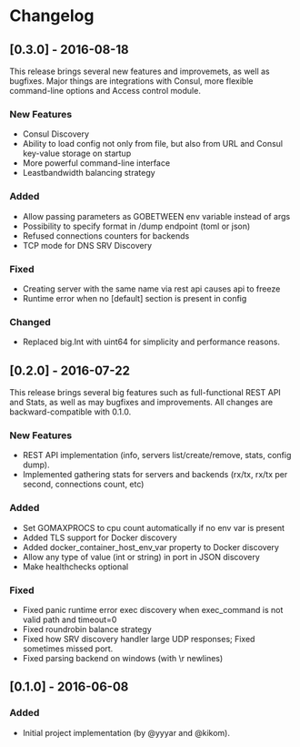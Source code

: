 # Changelog

## [0.3.0] - 2016-08-18
This release brings several new features and improvemets, as well as bugfixes. Major things are
integrations with Consul, more flexible command-line options and Access control module.

### New Features
- Consul Discovery
- Ability to load config not only from file, but also from URL and Consul key-value storage on startup
- More powerful command-line interface
- Leastbandwidth balancing strategy

### Added
- Allow passing parameters as GOBETWEEN env variable instead of args
- Possibility to specify format in /dump endpoint (toml or json)
- Refused connections counters for backends
- TCP mode for DNS SRV Discovery

### Fixed
- Creating server with the same name via rest api causes api to freeze
- Runtime error when no [default] section is present in config

### Changed
- Replaced big.Int with uint64 for simplicity and performance reasons.


## [0.2.0] - 2016-07-22
This release brings several big features such as full-functional REST API and Stats, as well
as may bugfixes and improvements. All changes are backward-compatible with 0.1.0.

### New Features
- REST API implementation (info, servers list/create/remove, stats, config dump).
- Implemented gathering stats for servers and backends (rx/tx, rx/tx per second, connections count, etc)

### Added
- Set GOMAXPROCS to cpu count automatically if no env var is present
- Added TLS support for Docker discovery
- Added docker_container_host_env_var property to Docker discovery
- Allow any type of value (int or string) in port in JSON discovery
- Make healthchecks optional

### Fixed
- Fixed panic runtime error exec discovery when exec_command is not valid path and timeout=0
- Fixed roundrobin balance strategy
- Fixed how SRV discovery handler large UDP responses; Fixed sometimes missed port.
- Fixed parsing backend on windows (with \r newlines)


## [0.1.0] - 2016-06-08
### Added
- Initial project implementation (by @yyyar and @kikom).
